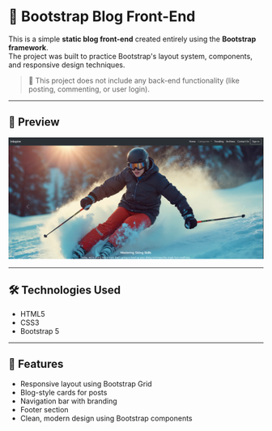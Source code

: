 # 📝 Bootstrap Blog Front-End

This is a simple **static blog front-end** created entirely using the **Bootstrap framework**.  
The project was built to practice Bootstrap's layout system, components, and responsive design techniques.

> 🚫 This project does not include any back-end functionality (like posting, commenting, or user login).

---

## 📸 Preview

![Blog Front-End Screenshot](./images/screenshot.png)

---

## 🛠️ Technologies Used

- HTML5  
- CSS3  
- Bootstrap 5

---

## 🎯 Features

- Responsive layout using Bootstrap Grid
- Blog-style cards for posts
- Navigation bar with branding
- Footer section
- Clean, modern design using Bootstrap components
